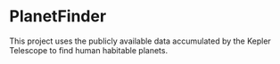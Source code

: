 # PlanetFinder
This project uses the publicly available data accumulated by the Kepler Telescope to find human habitable planets.

